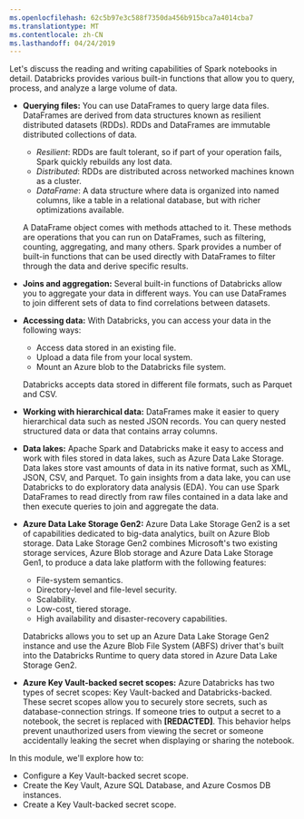 ```yaml
---
ms.openlocfilehash: 62c5b97e3c588f7350da456b915bca7a4014cba7
ms.translationtype: MT
ms.contentlocale: zh-CN
ms.lasthandoff: 04/24/2019
---
```

Let's discuss the reading and writing capabilities of Spark notebooks in detail. Databricks provides various built-in functions that allow you to query, process, and analyze a large volume of data. 

- **Querying files:** You can use DataFrames to query large data files. DataFrames are derived from data structures known as resilient distributed datasets (RDDs). RDDs and DataFrames are immutable distributed collections of data.

  - _Resilient_: RDDs are fault tolerant, so if part of your operation fails, Spark quickly rebuilds any lost data.
  - _Distributed_: RDDs are distributed across networked machines known as a cluster.
  - _DataFrame_: A data structure where data is organized into named columns, like a table in a relational database, but with richer optimizations available.

  A DataFrame object comes with methods attached to it. These methods are operations that you can run on DataFrames, such as filtering, counting, aggregating, and many others. Spark provides a number of built-in functions that can be used directly with DataFrames to filter through the data and derive specific results.

- **Joins and aggregation:** Several built-in functions of Databricks allow you to aggregate your data in different ways. You can use DataFrames to join different sets of data to find correlations between datasets.
- **Accessing data:** With Databricks, you can access your data in the following ways:

  - Access data stored in an existing file.
  - Upload a data file from your local system.
  - Mount an Azure blob to the Databricks file system.
  
  Databricks accepts data stored in different file formats, such as Parquet and CSV.
- **Working with hierarchical data:** DataFrames make it easier to query hierarchical data such as nested JSON records. You can query nested structured data or data that contains array columns.
- **Data lakes:** Apache Spark and Databricks make it easy to access and work with files stored in data lakes, such as Azure Data Lake Storage. Data lakes store vast amounts of data in its native format, such as XML, JSON, CSV, and Parquet. To gain insights from a data lake, you can use Databricks to do exploratory data analysis (EDA). You can use Spark DataFrames to read directly from raw files contained in a data lake and then execute queries to join and aggregate the data.
- **Azure Data Lake Storage Gen2:** Azure Data Lake Storage Gen2 is a set of capabilities dedicated to big-data analytics, built on Azure Blob storage.  Data Lake Storage Gen2 combines Microsoft's two existing storage services, Azure Blob storage and Azure Data Lake Storage Gen1, to produce a data lake platform with the following features:

  - File-system semantics.
  - Directory-level and file-level security.
  - Scalability.
  - Low-cost, tiered storage.
  - High availability and disaster-recovery capabilities.

  Databricks allows you to set up an Azure Data Lake Storage Gen2 instance and use the Azure Blob File System (ABFS) driver that's built into the Databricks Runtime to query data stored in Azure Data Lake Storage Gen2.

- **Azure Key Vault-backed secret scopes:** Azure Databricks has two types of secret scopes: Key Vault-backed and Databricks-backed. These secret scopes allow you to securely store secrets, such as database-connection strings. If someone tries to output a secret to a notebook, the secret is replaced with **[REDACTED]**. This behavior helps prevent unauthorized users from viewing the secret or someone accidentally leaking the secret when displaying or sharing the notebook.

In this module, we'll explore how to:

- Configure a Key Vault-backed secret scope.
- Create the Key Vault, Azure SQL Database, and Azure Cosmos DB instances.
- Create a Key Vault-backed secret scope.